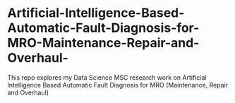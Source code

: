 # Artificial-Intelligence-Based-Automatic-Fault-Diagnosis-for-MRO-Maintenance-Repair-and-Overhaul-
This repo explores my Data Science MSC research work on Artificial Intelligence Based Automatic Fault Diagnosis for MRO (Maintenance, Repair and Overhaul)
